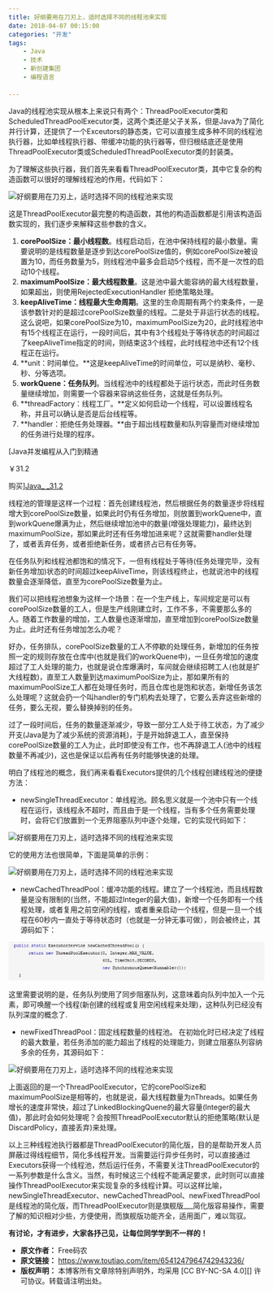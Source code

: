 ```yaml
---
title: 好纲要用在刀刃上，适时选择不同的线程池来实现
date: 2018-04-07 00:15:00
categories: "开发"
tags:
	- Java
	- 技术
	- 新创建集团
	- 编程语言

---
```


Java的线程池实现从根本上来说只有两个：ThreadPoolExecutor类和ScheduledThreadPoolExecutor类，这两个类还是父子关系，但是Java为了简化并行计算，还提供了一个Exceutors的静态类，它可以直接生成多种不同的线程池执行器，比如单线程执行器、带缓冲功能的执行器等，但归根结底还是使用ThreadPoolExecutor类或ScheduledThreadPoolExecutor类的封装类。

为了理解这些执行器，我们首先来看看ThreadPoolExecutor类，其中它复杂的构造函数可以很好的理解线程池的作用，代码如下：

![好纲要用在刀刃上，适时选择不同的线程池来实现][152300236012837e1a3be72]

这是ThreadPoolExecutor最完整的构造函数，其他的构造函数都是引用该构造函数实现的，我们逐步来解释这些参数的含义。

1.  **corePoolSize：最小线程数**。线程启动后，在池中保持线程的最小数量。需要说明的是线程数量是逐步到达corePoolSize值的，例如corePoolSize被设置为10，而任务数量为5，则线程池中最多会启动5个线程，而不是一次性的启动10个线程。
2.  **maximumPoolSize：最大线程数量**。这是池中最大能容纳的最大线程数量，如果超出，则使用RejectedExecutionHandler 拒绝策略处理。
3.  **keepAliveTime：线程最大生命周期**。这里的生命周期有两个约束条件，一是该参数针对的是超过corePoolSize数量的线程。二是处于非运行状态的线程。这么说吧，如果corePoolSize为10，maximumPoolSize为20，此时线程池中有15个线程正在运行，一段时间后，其中有3个线程处于等待状态的时间超过了keepAliveTime指定的时间，则结束这3个线程，此时线程池中还有12个线程正在运行。
4.  **unit：时间单位。**这是keepAliveTime的时间单位，可以是纳秒、毫秒、秒、分等选项。
5.  **workQuene：任务队列**。当线程池中的线程都处于运行状态，而此时任务数量继续增加，则需要一个容器来容纳这些任务，这就是任务队列。
6.  **threadFactory：线程工厂。**定义如何启动一个线程，可以设置线程名称，并且可以确认是否是后台线程等。
7.  **handler：拒绝任务处理器。**由于超出线程数量和队列容量而对继续增加的任务进行处理的程序。

[Java并发编程从入门到精通

￥31.2

购买][Java_ _31.2]

线程池的管理是这样一个过程：首先创建线程池，然后根据任务的数量逐步将线程增大到corePoolSize数量，如果此时仍有任务增加，则放置到workQuene中，直到workQuene爆满为止，然后继续增加池中的数量(增强处理能力)，最终达到maximumPoolSize，那如果此时还有任务增加进来呢？这就需要handler处理了，或者丢弃任务，或者拒绝新任务，或者挤占已有任务等。

在任务队列和线程池都饱和的情况下，一但有线程处于等待(任务处理完毕，没有新任务增加)状态的时间超过keepAliveTime，则该线程终止，也就说池中的线程数量会逐渐降低，直至为corePoolSize数量为止。

我们可以把线程池想象为这样一个场景：在一个生产线上，车间规定是可以有corePoolSize数量的工人，但是生产线刚建立时，工作不多，不需要那么多的人。随着工作数量的增加，工人数量也逐渐增加，直至增加到corePoolSize数量为止。此时还有任务增加怎么办呢？

好办，任务排队，corePoolSize数量的工人不停歇的处理任务，新增加的任务按照一定的规则存放在仓库中(也就是我们的workQuene中)，一旦任务增加的速度超过了工人处理的能力，也就是说仓库爆满时，车间就会继续招聘工人(也就是扩大线程数)，直至工人数量到达maximumPoolSize为止，那如果所有的maximumPoolSize工人都在处理任务时，而且仓库也是饱和状态，新增任务该怎么处理呢？这就会扔一个叫handler的专门机构去处理了，它要么丢弃这些新增的任务，要么无视，要么替换掉别的任务。

过了一段时间后，任务的数量逐渐减少，导致一部分工人处于待工状态，为了减少开支(Java是为了减少系统的资源消耗)，于是开始辞退工人，直至保持corePoolSize数量的工人为止，此时即使没有工作，也不再辞退工人(池中的线程数量不再减少)，这也是保证以后再有任务时能够快速的处理。

明白了线程池的概念，我们再来看看Executors提供的几个线程创建线程池的便捷方法：

 *  newSingleThreadExecutor：单线程池。顾名思义就是一个池中只有一个线程在运行，该线程永不超时，而且由于是一个线程，当有多个任务需要处理时，会将它们放置到一个无界阻塞队列中逐个处理，它的实现代码如下：

![好纲要用在刀刃上，适时选择不同的线程池来实现][152300247567031b8122aa6]

它的使用方法也很简单，下面是简单的示例：

![好纲要用在刀刃上，适时选择不同的线程池来实现][15230024989817664004193]

 *  newCachedThreadPool：缓冲功能的线程。建立了一个线程池，而且线程数量是没有限制的(当然，不能超过Integer的最大值)，新增一个任务即有一个线程处理，或者复用之前空闲的线程，或者重亲启动一个线程，但是一旦一个线程在60秒内一直处于等待状态时（也就是一分钟无事可做），则会被终止，其源码如下：

![好纲要用在刀刃上，适时选择不同的线程池来实现][ZAQZ-YJMM-RUBM.jpg]

这里需要说明的是，任务队列使用了同步阻塞队列，这意味着向队列中加入一个元素，即可唤醒一个线程(新创建的线程或复用空闲线程来处理)，这种队列已经没有队列深度的概念了.

 *  newFixedThreadPool：固定线程数量的线程池。 在初始化时已经决定了线程的最大数量，若任务添加的能力超出了线程的处理能力，则建立阻塞队列容纳多余的任务，其源码如下：

![好纲要用在刀刃上，适时选择不同的线程池来实现][1523002558513fcc7f4f724]

上面返回的是一个ThreadPoolExecutor，它的corePoolSize和maximumPoolSize是相等的，也就是说，最大线程数量为nThreads。如果任务增长的速度非常快，超过了LinkedBlockingQuene的最大容量(Integer的最大值)，那此时会如何处理呢？会按照ThreadPoolExecutor默认的拒绝策略(默认是DiscardPolicy，直接丢弃)来处理。

以上三种线程池执行器都是ThreadPoolExecutor的简化版，目的是帮助开发人员屏蔽过得线程细节，简化多线程开发。当需要运行异步任务时，可以直接通过Executors获得一个线程池，然后运行任务，不需要关注ThreadPoolExecutor的一系列参数是什么含义。当然，有时候这三个线程不能满足要求，此时则可以直接操作ThreadPoolExecutor来实现复杂的多线程计算。可以这样比喻，newSingleThreadExecutor、newCachedThreadPool、newFixedThreadPool是线程池的简化版，而ThreadPoolExecutor则是旗舰版\_\_\_简化版容易操作，需要了解的知识相对少些，方便使用，而旗舰版功能齐全，适用面广，难以驾驭。

**有讨论，才有进步，大家各抒己见，让每位同学学到不一样的！**


[152300236012837e1a3be72]: http://p1.pstatp.com/large/pgc-image/152300236012837e1a3be72
[Java_ _31.2]: http://union-click.jd.com/jdc?e=&amp;p=AyIHZRtYFAcXBFIZWR0yEgdTGV0RARY3EUQDS10iXhBeGlcJDBkNXg9JHUlSSkkFSRwSB1MZXREBFhgMXgdIMk1xV2csSn56ZB5bWFBjUUQgGxIPcEQLWXVYFAIbG1QeRxQFAwdSEFgVCRIFZRleFAsaAVUeWCUAEANVGVwVCxY3ZRtaJVB83%2BOtg7CzDtP%2FlI6dlSIGZRtfFgATBlYSXRcFEA5lHGtOWk1EDV4PSVJKaQdFByUyIjdlK1slAQ%3D%3D&amp;t=W1dCFFlQCxxKQgFHRE5XDVULR0UVAhQFUx9YER1LQglG
[152300247567031b8122aa6]: http://p1.pstatp.com/large/pgc-image/152300247567031b8122aa6
[15230024989817664004193]: http://p3.pstatp.com/large/pgc-image/15230024989817664004193
[ZAQZ-YJMM-RUBM.jpg]: static/resources/crawler/ZAQZ-YJMM-RUBM.jpg
[1523002558513fcc7f4f724]: http://p1.pstatp.com/large/pgc-image/1523002558513fcc7f4f724
 *  **原文作者：** Free码农
 *  **原文链接：** https://www.toutiao.com/item/6541247964742943236/
 *  **版权声明：** 本博客所有文章除特别声明外，均采用 [CC BY-NC-SA 4.0][] 许可协议。转载请注明出处。
